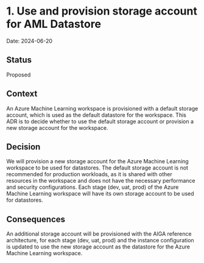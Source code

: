 # 1. Use and provision storage account for AML Datastore

Date: 2024-06-20

## Status

Proposed

## Context

An Azure Machine Learning workspace is provisioned with a default storage account, which is used as the default datastore for the workspace.
This ADR is to decide whether to use the default storage account or provision a new storage account for the workspace.

## Decision

We will provision a new storage account for the Azure Machine Learning workspace to be used for datastores.
The default storage account is not recommended for production workloads, as it is shared with other resources in the workspace and does not have the necessary performance and security configurations.
Each stage (dev, uat, prod) of the Azure Machine Learning workspace will have its own storage account to be used for datastores.

## Consequences

An additional storage account will be provisioned with the AIGA reference architecture, for each stage (dev, uat, prod) and the instance configuration is updated to use the new storage account as the datastore for the Azure Machine Learning workspace.
